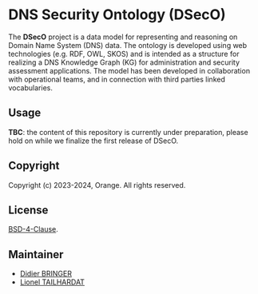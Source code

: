 # DNS Security Ontology (DSecO)

The **DSecO** project is a data model for representing and reasoning on Domain Name System (DNS) data.
The ontology is developed using web technologies (e.g. RDF, OWL, SKOS) and is intended as a structure for realizing a DNS Knowledge Graph (KG) for administration and security assessment applications.
The model has been developed in collaboration with operational teams, and in connection with third parties linked vocabularies.

## Usage

**TBC**: the content of this repository is currently under preparation, please hold on while we finalize the first release of DSecO.

## Copyright

Copyright (c) 2023-2024, Orange. All rights reserved.

## License

[BSD-4-Clause](LICENSE.txt).

## Maintainer

* [Didier BRINGER](mailto:didier.bringer@orange.com)
* [Lionel TAILHARDAT](mailto:lionel.tailhardat@orange.com)
